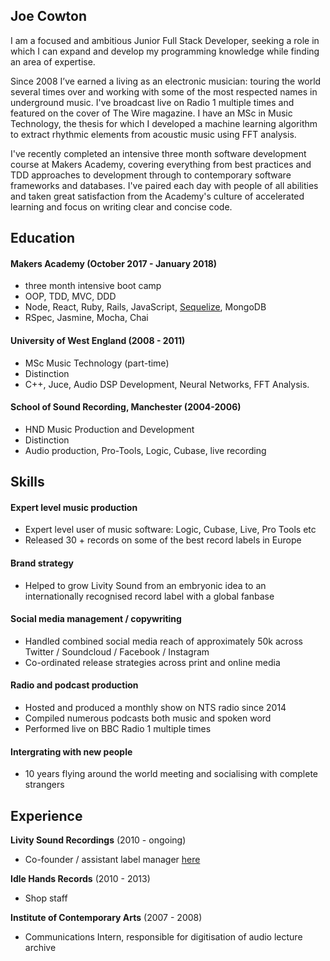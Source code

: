 ## Joe Cowton

I am a focused and ambitious Junior Full Stack Developer, seeking a role in which I can expand and develop my programming knowledge while finding an area of expertise.

Since 2008 I’ve earned a living as an electronic musician: touring the world several times over and working with some of the most respected names in underground music. I've broadcast live on Radio 1 multiple times and featured on the cover of The Wire magazine. I have an MSc in Music Technology, the thesis for which I developed a machine learning algorithm to extract rhythmic elements from acoustic music using FFT analysis.

I've recently completed an intensive three month software development course at Makers Academy, covering everything from best practices and TDD approaches to development through to contemporary software frameworks and databases. I've paired each day with people of all abilities and taken great satisfaction from the Academy's culture of accelerated learning and focus on writing clear and concise code.

## Education

#### Makers Academy (October 2017 - January 2018)

- three month intensive boot camp
- OOP, TDD, MVC, DDD
- Node, React, Ruby, Rails, JavaScript, [Sequelize](https://github.com/joecowton/database-express), MongoDB
- RSpec, Jasmine, Mocha, Chai

#### University of West England (2008 - 2011)

- MSc Music Technology (part-time)
- Distinction
- C++, Juce, Audio DSP Development, Neural Networks, FFT Analysis.

#### School of Sound Recording, Manchester (2004-2006)

- HND Music Production and Development
- Distinction
- Audio production, Pro-Tools, Logic, Cubase, live recording

## Skills

#### Expert level music production

- Expert level user of music software: Logic, Cubase, Live, Pro Tools etc
- Released 30 + records on some of the best record labels in Europe

#### Brand strategy

- Helped to grow Livity Sound from an embryonic idea to an internationally recognised record label with a global fanbase

#### Social media management / copywriting

- Handled combined social media reach of approximately 50k across Twitter / Soundcloud / Facebook / Instagram
- Co-ordinated release strategies across print and online media

#### Radio and podcast production

- Hosted and produced a monthly show on NTS radio since 2014
- Compiled numerous podcasts both music and spoken word
- Performed live on BBC Radio 1 multiple times

#### Intergrating with new people

- 10 years flying around the world meeting and socialising with complete strangers 

## Experience

**Livity Sound Recordings** (2010 - ongoing)    

- Co-founder / assistant label manager [here](http://www.idlehands.com)

**Idle Hands Records** (2010 - 2013)   

- Shop staff 

**Institute of Contemporary Arts** (2007 - 2008)

- Communications Intern, responsible for digitisation of audio lecture archive
